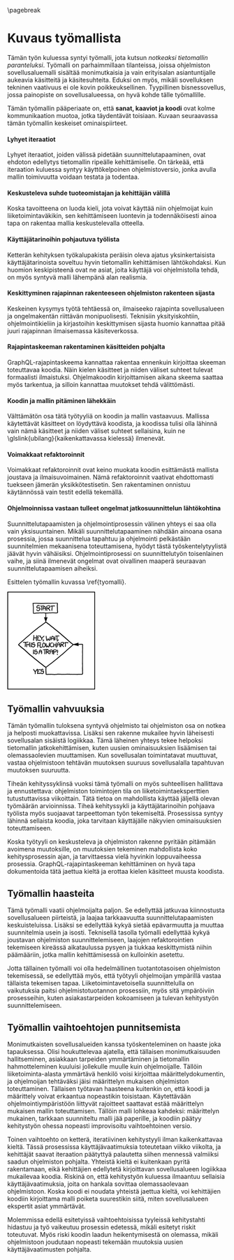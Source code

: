 \pagebreak

# Kuvaus työmallista

Tämän työn kuluessa syntyi työmalli, jota kutsun *notkeaksi tietomallin paranteluksi*. Työmalli on parhaimmillaan tilanteissa, joissa ohjelmiston sovellusaluemalli sisältää monimutkaisia ja vain erityisalan asiantuntijalle aukeavia käsitteitä ja käsitesuhteita. Eduksi on myös, mikäli sovelluksen tekninen vaativuus ei ole kovin poikkeuksellinen. Tyypillinen bisnessovellus, jossa painopiste on sovellusalueessa, on hyvä kohde tälle työmallille.

Tämän työmallin pääperiaate on, että **sanat, kaaviot ja koodi** ovat kolme kommunikaation muotoa, jotka täydentävät toisiaan. Kuvaan seuraavassa tämän työmallin keskeiset ominaispiirteet.

#### Lyhyet iteraatiot
Lyhyet iteraatiot, joiden välissä pidetään suunnittelutapaaminen, ovat ehdoton edellytys tietomallin ripeälle kehittämiselle. On tärkeää, että iteraation kuluessa syntyy käyttökelpoinen ohjelmistoversio, jonka avulla mallin toimivuutta voidaan testata ja todentaa.

#### Keskusteleva suhde tuoteomistajan ja kehittäjän välillä
Koska tavoitteena on luoda kieli, jota voivat käyttää niin ohjelmoijat kuin liiketoimintaväkikin, sen kehittämiseen luontevin ja todennäköisesti ainoa tapa on rakentaa mallia keskustelevalla otteella.

#### Käyttäjätarinoihin pohjautuva työlista
Ketterän kehityksen työkalupakista peräisin oleva ajatus yksinkertaisista käyttäjätarinoista soveltuu hyvin tietomallin kehittämisen lähtökohdaksi. Kun huomion keskipisteenä ovat ne asiat, joita käyttäjä voi ohjelmistolla tehdä, on myös syntyvä malli lähempänä alan realismia.

#### Keskittyminen rajapinnan rakenteeseen ohjelmiston rakenteen sijasta
Keskeinen kysymys työtä tehtäessä on, ilmaiseeko rajapinta sovellusalueen ja ongelmakentän riittävän monipuolisesti. Teknisiin yksityiskohtiin, ohjelmointikieliin ja kirjastoihin keskittymisen sijasta huomio kannattaa pitää juuri rajapinnan ilmaisemassa käsiteverkossa.

#### Rajapintaskeeman rakentaminen käsitteiden pohjalta
GraphQL-rajapintaskeema kannattaa rakentaa ennenkuin kirjoittaa skeeman toteuttavaa koodia. Näin kielen käsitteet ja niiden väliset suhteet tulevat formaalisti ilmaistuksi. Ohjelmakoodin kirjoittamisen aikana skeema saattaa myös tarkentua, ja silloin kannattaa muutokset tehdä välittömästi.

#### Koodin ja mallin pitäminen lähekkäin
Välttämätön osa tätä työtyyliä on koodin ja mallin vastaavuus. Mallissa käytettävät käsitteet on löydyttävä koodista, ja koodissa tulisi olla lähinnä vain nämä käsitteet ja niiden väliset suhteet sellaisina, kuin ne \glslink{ubilang}{kaikenkattavassa kielessä} ilmenevät.

#### Voimakkaat refaktoroinnit
Voimakkaat refaktoroinnit ovat keino muokata koodin esittämästä mallista joustava ja ilmaisuvoimainen. Nämä refaktoroinnit vaativat ehdottomasti tuekseen jämerän yksikkötestisetin. Sen rakentaminen onnistuu käytännössä vain testit edellä tekemällä.

#### Ohjelmoinnissa vastaan tulleet ongelmat jatkosuunnittelun lähtökohtina
Suunnittelutapaamisten ja ohjelmointiprosessin välinen yhteys ei saa olla vain yksisuuntainen. Mikäli suunnittelutapaaminen nähdään ainoana osana prosessia, jossa suunnittelua tapahtuu ja ohjelmointi pelkästään suunnitelmien mekaanisena toteuttamisena, hyödyt tästä työskentelytyylistä jäävät hyvin vähäisiksi. Ohjelmointiprosessi on suunnittelutyön toisenlainen vaihe, ja siinä ilmenevät ongelmat ovat oivallinen maaperä seuraavan suunnittelutapaamisen aiheiksi.

Esittelen työmallin kuvassa \ref{tyomalli}.

![\label{tyomalli} Kuva työmallista](illustration/tyomalli.png)

## Työmallin vahvuuksia
Tämän työmallin tuloksena syntyvä ohjelmisto tai ohjelmiston osa on notkea ja helposti muokattavissa. Lisäksi sen rakenne mukailee hyvin läheisesti sovellusalan sisäistä logiikkaa. Tämä läheinen yhteys tekee helpoksi tietomallin jatkokehittämisen, kuten uusien ominaisuuksien lisäämisen tai olemassaolevien muuttamisen. Kun sovellusalan toimintatavat muuttuvat, vastaa ohjelmistoon tehtävän muutoksen suuruus sovellusalalla tapahtuvan muutoksen suuruutta.

Tiheän kehityssyklinsä vuoksi tämä työmalli on myös suhteellisen hallittava ja ennustettava: ohjelmiston toimintojen tila on liiketoimintaeksperttien tutustuttavissa viikoittain. Tätä tietoa on mahdollista käyttää jäljellä olevan työmäärän arvioinnissa. Tiheä kehityssykli ja käyttäjätarinoihin pohjaava työlista myös suojaavat tarpeettoman työn tekemiseltä. Prosessissa syntyy lähinnä sellaista koodia, joka tarvitaan käyttäjälle näkyvien ominaisuuksien toteuttamiseen.

Koska työtyyli on keskusteleva ja ohjelmiston rakenne pyritään pitämään avoimena muutoksille, on muutoksien tekeminen mahdollista koko kehitysprosessin ajan, ja tarvittaessa vielä hyvinkin loppuvaiheessa prosessia. GraphQL-rajapintaskeeman kehittäminen on hyvä tapa dokumentoida tätä jaettua kieltä ja erottaa kielen käsitteet muusta koodista. 

## Työmallin haasteita
Tämä työmalli vaatii ohjelmoijalta paljon. Se edellyttää jatkuvaa kiinnostusta sovellusalueen piirteistä, ja laajaa tarkkaavuutta suunnittelutapaamisten keskuisteluissa. Lisäksi se edellyttää kykyä sietää epävarmuutta ja muuttaa suunnitelmia usein ja isosti. Teknisellä tasolla työmalli edellyttää kykyä joustavan ohjelmiston suunnittelemiseen, laajojen refaktorointien tekemiseen kireässä aikataulussa pysyen ja tiukkaa keskittymistä niihin päämääriin, jotka mallin kehittämisessä on kulloinkin asetettu.

Jotta tällainen työmalli voi olla hedelmällinen tuotantotasoisen ohjelmiston tekemisessä, se edellyttää myös, että työtyyli ohjelmoijan ympärillä vastaa tällaista tekemisen tapaa. Liiketoimintavetoisella suunnittelulla on vaikutuksia paitsi ohjelmistotuotannon prosessiin, myös sitä ympäröiviin prosesseihin, kuten asiakastarpeiden kokoamiseen ja tulevan kehitystyön suunnittelemiseen.

## Työmallin vaihtoehtojen punnitsemista

Monimutkaisten sovellusalueiden kanssa työskenteleminen on haaste joka tapauksessa. Olisi houkuttelevaa ajatella, että tällaisen monimutkaisuuden hallitseminen, asiakkaan tarpeiden ymmärtäminen ja tietomallin hahmotteleminen kuuluisi jollekulle muulle kuin ohjelmoijalle. Tällöin liiketoiminta-alasta ymmärtävä henkilö voisi kirjoittaa määrittelydokumentin, ja ohjelmoijan tehtäväksi jäisi määrittelyn mukaisen ohjelmiston toteuttaminen. Tällaisen työtavan haasteena kuitenkin on, että koodi ja määrittely voivat erkaantua nopeastikin toisistaan. Käytettävään ohjelmointiympäristöön liittyvät rajoitteet saattavat estää määrittelyn mukaisen mallin toteuttamisen. Tällöin malli lohkeaa kahdeksi: määrittelyn mukainen, tarkkaan suunniteltu malli jää paperille, ja koodiin päätyy kehitystyön ohessa nopeasti improvisoitu vaihtoehtoinen versio.

Toinen vaihtoehto on ketterä, iteratiivinen kehitystyyli ilman kaikenkattavaa kieltä. Tässä prosessissa käyttäjävaatimuksia toteutetaan viikko viikolta, ja kehittäjät saavat iteraation päätyttyä palautetta siihen mennessä valmiiksi saadun ohjelmiston pohjalta. Yhteistä kieltä ei kuitenkaan pyritä rakentamaan, eikä kehittäjien edellytetä kirjoittavan sovellusalueen logiikkaa mukailevaa koodia. Riskinä on, että kehitystyön kuluessa ilmaantuu sellaisia käyttäjävaatimuksia, joita on hankala sovittaa olemassaolevaan ohjelmistoon. Koska koodi ei noudata yhteistä jaettua kieltä, voi kehittäjien koodiin kirjoittama malli poiketa suurestikin siitä, miten sovellusalueen ekspertit asiat ymmärtävät.

Molemmissa edellä esitetyissä vaihtoehtoisissa tyyleissä kehitystahti hidastuu ja työ vaikeutuu prosessin edetessä, mikäli esitetyt riskit toteutuvat. Myös riski koodin laadun heikentymisestä on olemassa, mikäli ohjelmistoon joudutaan nopeasti tekemään muutoksia uusien käyttäjävaatimusten pohjalta.
